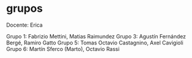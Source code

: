 # grupos

Docente: Erica

Grupo 1: Fabrizio Mettini, Matias Raimundez
Grupo 3: Agustín Fernández Bergé, Ramiro Gatto
Grupo 5: Tomas Octavio Castagnino, Axel Cavigioli
Grupo 6: Martín Sferco (Marto), Octavio Rassi
